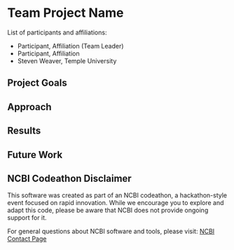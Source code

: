 # Team Project Name

List of participants and affiliations:

- Participant, Affiliation (Team Leader)
- Participant, Affiliation
- Steven Weaver, Temple University

## Project Goals

## Approach

## Results

## Future Work

## NCBI Codeathon Disclaimer

This software was created as part of an NCBI codeathon, a hackathon-style event focused on rapid innovation. While we encourage you to explore and adapt this code, please be aware that NCBI does not provide ongoing support for it.

For general questions about NCBI software and tools, please visit: [NCBI Contact Page](https://www.ncbi.nlm.nih.gov/home/about/contact/)

